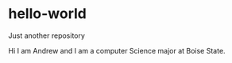 # hello-world
Just another repository

Hi I am Andrew and I am a computer Science major at Boise State.

